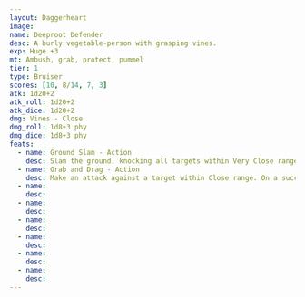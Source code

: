 ```yaml
---
layout: Daggerheart
image:
name: Deeproot Defender
desc: A burly vegetable-person with grasping vines.
exp: Huge +3
mt: Ambush, grab, protect, pummel
tier: 1
type: Bruiser
scores: [10, 8/14, 7, 3]
atk: 1d20+2
atk_roll: 1d20+2
atk_dice: 1d20+2
dmg: Vines - Close
dmg_roll: 1d8+3 phy
dmg_dice: 1d8+3 phy
feats:
  - name: Ground Slam - Action
    desc: Slam the ground, knocking all targets within Very Close range back to Far range. Each target knocked back by this must mark a Stress.
  - name: Grab and Drag - Action
    desc: Make an attack against a target within Close range. On a success, spend a Fear to pull them into Melee range, deal 1d6+2 physical damage, and Restrain them until the Defender takes Severe damage.
  - name: 
    desc: 
  - name: 
    desc: 
  - name: 
    desc: 
  - name: 
    desc: 
  - name: 
    desc: 
  - name: 
    desc: 
---
```

